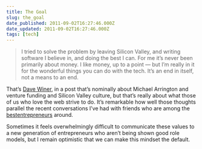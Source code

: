 ```yaml
---
title: The Goal
slug: the_goal
date_published: 2011-09-02T16:27:46.000Z
date_updated: 2011-09-02T16:27:46.000Z
tags: [tech]
---
```


> I tried to solve the problem by leaving Silicon Valley, and writing software I believe in, and doing the best I can. For me it’s never been primarily about money. I like money, up to a point — but I’m really in it for the wonderful things you can do with the tech. It’s an end in itself, not a means to an end.

That’s [Dave Winer](http://scripting.com/stories/2011/09/02/mikeArringtonIsTheFutureOf.html), in a post that’s nominally about Michael Arrington and venture funding and Silicon Valley culture, but that’s really about what those of us who love the web strive to do. It’s remarkable how well those thoughts parallel the recent conversations I’ve had with friends who are among the [best](http://obvious.com/)[entrepreneurs](http://caterina.net/) around.

Sometimes it feels overwhelmingly difficult to communicate these values to a new generation of entrepreneurs who aren’t being shown good role models, but I remain optimistic that we can make this mindset the default.
